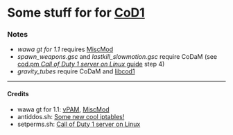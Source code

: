 # Some stuff for for [CoD1](https://en.wikipedia.org/wiki/Call_of_Duty_(video_game))
### Notes
- *wawa gt for 1.1* requires [MiscMod](https://cod.pm/guide/d0da8d/installing-and-configuring-codam-miscmod)
- *spawn_weapons.gsc* and *lastkill_slowmotion.gsc* require CoDaM (see [cod.pm *Call of Duty 1 server on Linux* guide](https://cod.pm/guide/a7a40b/call-of-duty-1-server-on-linux-installing-and-configuring) step 4)
- *gravity_tubes* require CoDaM and [libcod1](https://github.com/cod1dev/libcod1)
___
#### Credits
- wawa gt for 1.1: [vPAM](https://github.com/v-cod/vPAM), [MiscMod](https://github.com/cato-a/CoDaM_MiscMod)
- antiddos.sh: [Some new cool iptables!](http://icculus.org/pipermail/cod/2012-March/016004.html)
- setperms.sh: [Call of Duty 1 server on Linux](https://cod.pm/guide/a7a40b/call-of-duty-1-server-on-linux-installing-and-configuring)
